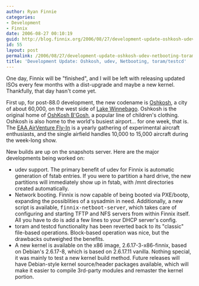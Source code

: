 ```yaml
---
author: Ryan Finnie
categories:
- Development
- Finnix
date: 2006-08-27 00:10:19
guid: http://blog.finnix.org/2006/08/27/development-update-oshkosh-udev-netbooting-toramtestcd/
id: 55
layout: post
permalink: /2006/08/27/development-update-oshkosh-udev-netbooting-toramtestcd/
title: 'Development Update: Oshkosh, udev, Netbooting, toram/testcd'
---
```

One day, Finnix will be "finished", and I will be left with releasing updated ISOs every few months with a dist-upgrade and maybe a new kernel. Thankfully, that day hasn't come yet.

First up, for post-88.0 development, the new codename is [Oshkosh](http://en.wikipedia.org/wiki/Oshkosh%2C_Wisconsin), a city of about 60,000, on the west side of [Lake Winnebago](http://en.wikipedia.org/wiki/Lake_Winnebago). Oshkosh is the original home of [OshKosh B'Gosh](http://www.oshkoshbgosh.com/), a popular line of children's clothing. Oshkosh is also home to the world's busiest airport... for one week, that is. The [EAA AirVenture Fly-In](http://www.airventure.org/) is a yearly gathering of experimental aircraft enthusiasts, and the single airfield handles 10,000 to 15,000 aircraft during the week-long show.

New builds are up on the snapshots server. Here are the major developments being worked on:

  * udev support. The primary benefit of udev for Finnix is automatic generation of fstab entries. If you were to partition a hard drive, the new partitions will immediately show up in fstab, with /mnt directories created automatically.
  * Network booting. Finnix is now capable of being booted via PXE/bootp, expanding the possiblities of a sysadmin in need. Additionally, a new script is available, <tt>finnix-netboot-server</tt>, which takes care of configuring and starting TFTP and NFS servers from within Finnix itself. All you have to do is add a few lines to your DHCP server's config.
  * toram and testcd functionality has been reverted back to its "classic" file-based operations. Block-based operation was nice, but the drawbacks outweighed the benefits.
  * A new kernel is available on the x86 image, 2.6.17-3-x86-finnix, based on Debian's 2.6.17-8, which is based on 2.6.17.11 vanilla. Nothing special, it was mainly to test a new kernel build method. Future releases will have Debian-style kernel source/header packages available, which will make it easier to compile 3rd-party modules and remaster the kernel portion.
